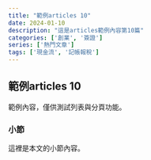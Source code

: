 ```yaml
---
title: "範例articles 10"
date: 2024-01-10
description: "這是articles範例內容第10篇"
categories: ['創業', '簽證']
series: ['熱門文章']
tags: ['現金流', '記帳報稅']
---
```


## 範例articles 10

範例內容，僅供測試列表與分頁功能。

### 小節
這裡是本文的小節內容。